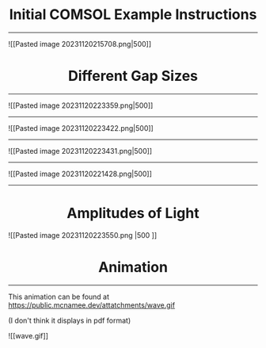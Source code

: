 
# <center>Initial COMSOL Example Instructions</center>
---

![[Pasted image 20231120215708.png|500]]
# <center>Different Gap Sizes</center>

---

![[Pasted image 20231120223359.png|500]]

---

![[Pasted image 20231120223422.png|500]]

---

![[Pasted image 20231120223431.png|500]]

---

![[Pasted image 20231120221428.png|500]]

---
# <center> Amplitudes of Light</center>

![[Pasted image 20231120223550.png |500 ]]

# <center>Animation</center>
---

This animation can be found at https://public.mcnamee.dev/attatchments/wave.gif

(I don't think it displays in pdf format)

![[wave.gif]]